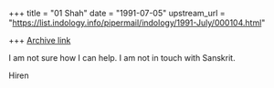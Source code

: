 +++
title = "01 Shah"
date = "1991-07-05"
upstream_url = "https://list.indology.info/pipermail/indology/1991-July/000104.html"

+++
[Archive link](https://list.indology.info/pipermail/indology/1991-July/000104.html)


I am not sure how I can help.
I am not in touch with Sanskrit.


Hiren




